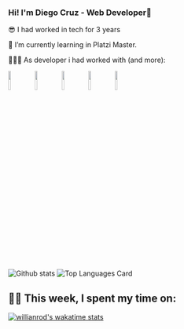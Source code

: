 ###  Hi! I'm Diego Cruz - Web Developer👋

 😎 I had worked in tech for 3 years
 
 🌱 I’m currently learning  in Platzi Master.
 
👨🏽‍💻 As developer i had worked with (and more):

<code><img width="10%" src="https://www.vectorlogo.zone/logos/javascript/javascript-horizontal.svg"></code> <code><img width="10%" src="https://www.vectorlogo.zone/logos/netlifyapp_watercss/netlifyapp_watercss-ar21.svg"></code> <code><img width="10%" src="https://www.vectorlogo.zone/logos/w3_html5/w3_html5-ar21.svg"></code> <code><img width="10%" src="https://www.vectorlogo.zone/logos/nodejs/nodejs-ar21.svg"></code> <code><img width="10%" src="https://www.vectorlogo.zone/logos/unity3d/unity3d-ar21.svg"></code> 
<br>

![Github stats](https://github-readme-stats.vercel.app/api?username=AbejaCruz&show_icons=true&theme=dark) ![Top Languages Card](https://github-readme-stats.vercel.app/api/top-langs/?username=AbejaCruz&layout=compact&theme=dark)

## 👨‍💻 This week, I spent my time on:

[![willianrod's wakatime stats](https://github-readme-stats.vercel.app/api/wakatime?username=AbejaCruz)](https://github.com/anuraghazra/github-readme-stats)
<!--
**AbejaCruz/AbejaCruz** is a ✨ _special_ ✨ repository because its `README.md` (this file) appears on your GitHub profile.

Here are some ideas to get you started:

- 🔭 I’m currently working on ...
- 🌱 I’m currently learning ...
- 👯 I’m looking to collaborate on ...
- 🤔 I’m looking for help with ...
- 💬 Ask me about ...
- 📫 How to reach me: ...
- 😄 Pronouns: ...
- ⚡ Fun fact: ...
-->
